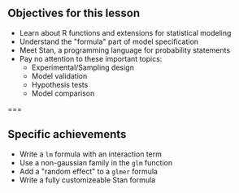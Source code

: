 ---
---

## Objectives for this lesson

- Learn about R functions and extensions for statistical modeling
- Understand the "formula" part of model specification
- Meet Stan, a programming language for probability statements
- Pay no attention to these important topics:
  - Experimental/Sampling design
  - Model validation
  - Hypothesis tests
  - Model comparison

===

## Specific achievements

- Write a `lm` formula with an interaction term
- Use a non-gaussian family in the `glm` function
- Add a "random effect" to a `glmer` formula
- Write a fully customizeable Stan formula
